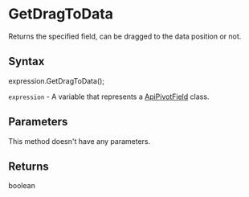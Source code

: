 # GetDragToData

Returns the specified field, can be dragged to the data position or not.

## Syntax

expression.GetDragToData();

`expression` - A variable that represents a [ApiPivotField](../ApiPivotField.md) class.

## Parameters

This method doesn't have any parameters.

## Returns

boolean